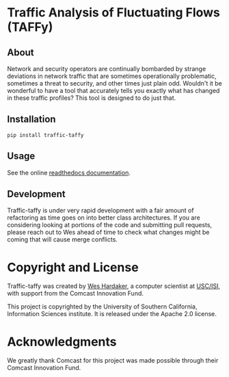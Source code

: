 # Traffic Analysis of Fluctuating Flows (TAFFy)

## About

Network and security operators are continually bombarded by strange
deviations in network traffic that are sometimes operationally
problematic, sometimes a threat to security, and other times just
plain odd.  Wouldn't it be wonderful to have a tool that accurately
tells you exactly what has changed in these traffic profiles?
This tool is designed to do just that.

## Installation

    pip install traffic-taffy

## Usage

See the online [readthedocs
documentation](https://traffic-taffy.readthedocs.io/).

## Development

Traffic-taffy is under very rapid development with a fair amount of
refactoring as time goes on into better class architectures.  If you
are considering looking at portions of the code and submitting pull
requests, please reach out to Wes ahead of time to check what changes
might be coming that will cause merge conflicts.

# Copyright and License

Traffic-taffy was created by [Wes Hardaker], a computer scientist at
[USC/ISI], with support from the Comcast Innovation Fund.

[Wes Hardaker]: https://ant.isi.edu/~hardaker/
[USC/ISI]: https://www.isi.edu/

This project is copyrighted by the University of Southern California,
Information Sciences institute.  It is released under the Apache 2.0
license.

# Acknowledgments

We greatly thank Comcast for this project was made possible through
their Comcast Innovation Fund.
